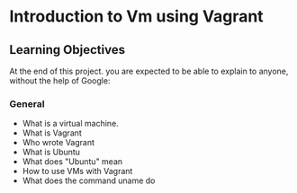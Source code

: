 # Introduction to Vm using Vagrant
## Learning Objectives
 At the end of this project. you are expected to be able to explain to anyone, without
 the help of Google: 
 ### General 
 * What is a virtual machine.
 * What is Vagrant
 * Who wrote Vagrant
 * What is Ubuntu
 * What does "Ubuntu" mean
 * How to use VMs with Vagrant
 * What does the command uname do
